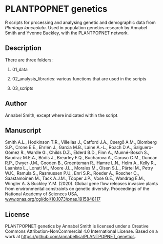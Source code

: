 # PLANTPOPNET genetics

R scripts for processing and analysing genetic and demographic data from <i>Plantago lanceolata</i>. Used in population genetics research by Annabel Smith and Yvonne Buckley, with the PLANTPOPNET network. 

## Description

There are three folders:

1. 01_data 

2. 02_analysis_libraries: various functions that are used in the scripts 

3. 03_scripts

## Author

Annabel Smith, except where indicated within the script. 

## Manuscript

Smith A.L., Hodkinson T.R., Villellas J., Catford J.A., Csergő A.M., Blomberg S.P., Crone E.E., Ehrlén J., Garcia M.B., Laine A.-L., Roach D.A., Salguero-Gómez R., Wardle G., Childs D.Z., Elderd B.D., Finn A., Munné-Bosch S., Baudraz M.E.A., Bódis J., Brearley F.Q., Bucharova A., Caruso C.M., Duncan R.P., Dwyer J.M., Gooden B., Groenteman R., Hamre L.N., Helm A., Kelly R., Laanisto L., Lonati M., Moore J.L., Morales M., Olsen S.L., Pärtel M., Petry W.K., Ramula S., Rasmussen P.U., Enri S.R., Roeder A., Roscher C., Saastamoinen M., Tack A.J.M., Töpper J.P., Vose G.E., Wandrag E.M., Wingler A. & Buckley Y.M. (2020). Global gene flow releases invasive plants from environmental constraints on genetic diversity. Proceedings of the National Academy of Sciences USA, www.pnas.org/cgi/doi/10.1073/pnas.1915848117

## License

PLANTPOPNET genetics by Annabel Smith is licensed under a Creative Commons Attribution-NonCommercial 4.0 International License.
Based on a work at https://github.com/annabellisa/PLANTPOPNET_genetics.